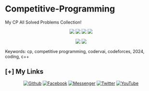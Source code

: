 # Competitive-Programming
My CP All Solved Problems Collection!

<p align="center">
  <img src="https://img.shields.io/github/license/InferiorAK/Competitive-Programming?style=for-the-badge">
  <img src="https://img.shields.io/github/stars/InferiorAK/Competitive-Programming?style=for-the-badge">
  <img src="https://img.shields.io/github/issues/InferiorAK/Competitive-Programming?color=red&style=for-the-badge">
  <img src="https://img.shields.io/github/forks/InferiorAK/Competitive-Programming?color=teal&style=for-the-badge">
</p>

<p align="center">
  <img src="https://img.shields.io/badge/Author-InferiorAK-blue?style=flat-square">
  <img src="https://hits.seeyoufarm.com/api/count/incr/badge.svg?url=https%3A%2F%2Fgithub.com%2FInferiorAK%2FCompetitive-Programming&title=Visitors&edge_flat=false"/></a>
</p>

Keywords:
cp, competitive programming, codervai, codeforces, 2024, coding, c++

## [+] My Links

<div align=center>
 
[![Github](https://img.shields.io/badge/Github-InferiorAK-orange?style=for-the-badge&logo=github)](https://github.com/InferiorAK)
[![Facebook](https://img.shields.io/badge/Facebook-InferiorAK-blue?style=for-the-badge&logo=facebook)](https://www.facebook.com/InferiorAK)
[![Messenger](https://img.shields.io/badge/Chat-Messenger-blue?style=for-the-badge&logo=messenger)](https://m.me/InferiorAK)
[![Twitter](https://img.shields.io/badge/Twitter-InferiorAK-skyblue?style=for-the-badge&logo=twitter)](https://www.twitter.com/InferiorAK)
[![YouTube](https://img.shields.io/badge/YouTube-InferiorAK-red?style=for-the-badge&logo=youtube)](https://youtube.com/@InferiorAK)
 
</div>
